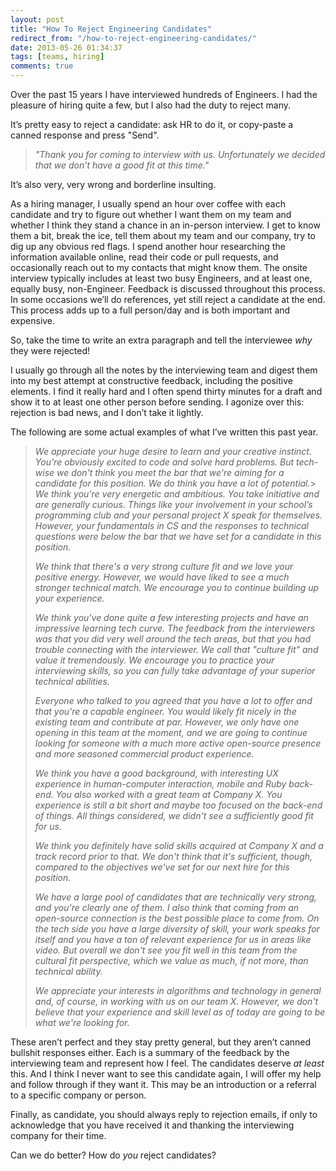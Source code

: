 ```yaml
---
layout: post
title: "How To Reject Engineering Candidates"
redirect_from: "/how-to-reject-engineering-candidates/"
date: 2013-05-26 01:34:37
tags: [teams, hiring]
comments: true
---
```

Over the past 15 years I have interviewed hundreds of Engineers. I had the pleasure of hiring quite a few, but I also had the duty to reject many.

It’s pretty easy to reject a candidate: ask HR to do it, or copy-paste a canned response and press "Send".

> _"Thank you for coming to interview with us. Unfortunately we decided that we don’t have a good fit at this time."_

It’s also very, very wrong and borderline insulting.

As a hiring manager, I usually spend an hour over coffee with each candidate and try to figure out whether I want them on my team and whether I think they stand a chance in an in-person interview. I get to know them a bit, break the ice, tell them about my team and our company, try to dig up any obvious red flags. I spend another hour researching the information available online, read their code or pull requests, and occasionally reach out to my contacts that might know them. The onsite interview typically includes at least two busy Engineers, and at least one, equally busy, non-Engineer. Feedback is discussed throughout this process. In some occasions we’ll do references, yet still reject a candidate at the end. This process adds up to a full person/day and is both important and expensive.

So, take the time to write an extra paragraph and tell the interviewee _why_ they were rejected!

I usually go through all the notes by the interviewing team and digest them into my best attempt at constructive feedback, including the positive elements. I find it really hard and I often spend thirty minutes for a draft and show it to at least one other person before sending. I agonize over this: rejection is bad news, and I don’t take it lightly.

The following are some actual examples of what I’ve written this past year.

> _We appreciate your huge desire to learn and your creative instinct. You're obviously excited to code and solve hard problems. But tech-wise we don't think you meet the bar that we're aiming for a candidate for this position. We do think you have a lot of potential._> _We think you're very energetic and ambitious. You take initiative and are generally curious. Things like your involvement in your school’s programming club and your personal project X speak for themselves. However, your fundamentals in CS and the responses to technical questions were below the bar that we have set for a candidate in this position._
>
> _We think that there's a very strong culture fit and we love your positive energy. However, we would have liked to see a much stronger technical match. We encourage you to continue building up your experience._
>
> _We think you've done quite a few interesting projects and have an impressive learning tech curve. The feedback from the interviewers was that you did very well around the tech areas, but that you had trouble connecting with the interviewer. We call that "culture fit" and value it tremendously. We encourage you to practice your interviewing skills, so you can fully take advantage of your superior technical abilities._
>
> _Everyone who talked to you agreed that you have a lot to offer and that you're a capable engineer. You would likely fit nicely in the existing team and contribute at par. However, we only have one opening in this team at the moment, and we are going to continue looking for someone with a much more active open-source presence and more seasoned commercial product experience._
>
> _We think you have a good background, with interesting UX experience in human-computer interaction, mobile and Ruby back-end. You also worked with a great team at Company X. You experience is still a bit short and maybe too focused on the back-end of things. All things considered, we didn't see a sufficiently good fit for us._
>
> _We think you definitely have solid skills acquired at Company X and a track record prior to that. We don't think that it's sufficient, though, compared to the objectives we've set for our next hire for this position._
>
> _We have a large pool of candidates that are technically very strong, and you're clearly one of them. I also think that coming from an open-source connection is the best possible place to come from. On the tech side you have a large diversity of skill, your work speaks for itself and you have a ton of relevant experience for us in areas like video. But overall we don't see you fit well in this team from the cultural fit perspective, which we value as much, if not more, than technical ability._
>
> _We appreciate your interests in algorithms and technology in general and, of course, in working with us on our team X. However, we don't believe that your experience and skill level as of today are going to be what we're looking for._

These aren’t perfect and they stay pretty general, but they aren’t canned bullshit responses either. Each is a summary of the feedback by the interviewing team and represent how I feel. The candidates deserve _at least_ this. And I think I never want to see this candidate again, I will offer my help and follow through if they want it. This may be an introduction or a referral to a specific company or person.

Finally, as candidate, you should always reply to rejection emails, if only to acknowledge that you have received it and thanking the interviewing company for their time.

Can we do better? How do _you_ reject candidates?
